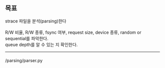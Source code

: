 ## 목표
strace 파일을 분석(parsing)한다<br>
<br>
R/W 비율, R/W 종류, fsync 여부, request size, device 종류, random or sequential를 파악한다.<br>
queue depth를 알 수 있는 지 확인한다.<br>

***
####
/parsing/parser.py
